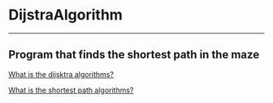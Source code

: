# DijstraAlgorithm
***
 ## Program that finds the shortest path in the maze
 
 [What is the dijsktra algorithms?](https://en.wikipedia.org/wiki/Dijkstra%27s_algorithm)
 
 [What is the shortest path algorithms?]([https://en.wikipedia.org/wiki/Dijkstra%27s_algorithm](https://en.wikipedia.org/wiki/Shortest_path_problem))
